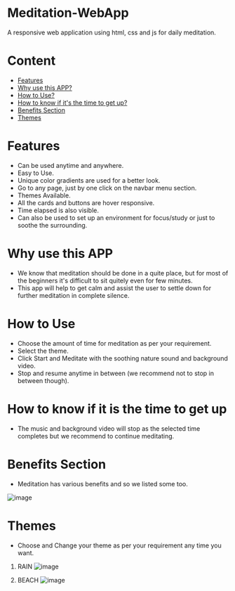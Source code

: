 # Meditation-WebApp
  A responsive web application using html, css and js for daily meditation.


# Content
 - [Features](#features)
 - [Why use this APP?](#why-use-this-app)
 - [How to Use?](#how-to-use)
 - [How to know if it's the time to get up?](#how-to-know-if-it-is-the-time-to-get-up)
 - [Benefits Section](#benefits-section)
 - [Themes](#themes)
 
# Features 
- Can be used anytime and anywhere.
- Easy to Use.
- Unique color gradients are used for a better look.
- Go to any page, just by one click on the navbar menu section.
- Themes Available.
- All the cards and buttons are hover responsive.
- Time elapsed is also visible.
- Can also be used to set up an environment for focus/study or just to soothe the surrounding.

# Why use this APP
- We know that meditation should be done in a quite place, but for most of the beginners it's difficult to sit quitely even for few minutes.
- This app will help to get calm and assist the user to settle down for further meditation in complete silence. 

# How to Use 
- Choose the amount of time for meditation as per your requirement.
- Select the theme.
- Click Start and Meditate with the soothing nature sound and background video.
- Stop and resume anytime in between (we recommend not to stop in between though).

# How to know if it is the time to get up  
- The music and background video will stop as the selected time completes but we recommend to continue meditating.

# Benefits Section
- Meditation has various benefits and so we listed some too.

![image](https://user-images.githubusercontent.com/70016482/115331000-bd78e700-a1b2-11eb-8647-c26346626975.png)

# Themes
- Choose and Change your theme as per your requirement any time you want.

1. RAIN
![image](https://user-images.githubusercontent.com/70016482/115331440-86570580-a1b3-11eb-9ecb-878c831f5413.png)

2. BEACH
![image](https://user-images.githubusercontent.com/70016482/115331494-a1297a00-a1b3-11eb-8fbe-3ff60395788a.png)



